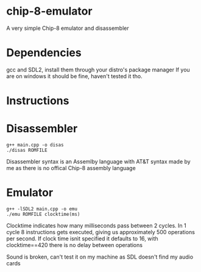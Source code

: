 # chip-8-emulator
A very simple Chip-8 emulator and disassembler

# Dependencies
gcc and SDL2, install them through your distro's package manager
If you are on windows it should be fine, haven't tested it tho.

# Instructions

# Disassembler
```shell
g++ main.cpp -o disas
./disas ROMFILE
```
Disassembler syntax is an Assemlby language with AT&T syntax made by me as there is no offical Chip-8 assembly language

# Emulator
```shell
g++ -lSDL2 main.cpp -o emu
./emu ROMFILE clocktime(ms)
```

Clocktime indicates how many milliseconds pass between 2 cycles. In 1 cycle 8 instructions gets executed, giving us approximately 500 operations per second.
If clock time isnìt specified it defaults to 16, with clocktime==420 there is no delay between operations

Sound is broken, can't test it on my machine as SDL doesn't find my audio cards
